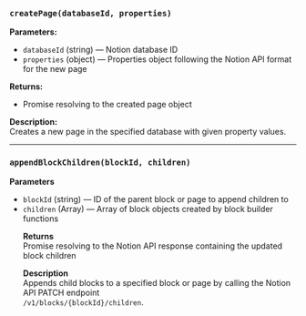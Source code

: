 ### `createPage(databaseId, properties)`

**Parameters:**  
- `databaseId` (string) — Notion database ID  
- `properties` (object) — Properties object following the Notion API format for the new page  

**Returns:**  
- Promise resolving to the created page object  

**Description:**  
Creates a new page in the specified database with given property values.  

---

### `appendBlockChildren(blockId, children)`

**Parameters**

- `blockId` (string) — ID of the parent block or page to append children to  
- `children` (Array<Object>) — Array of block objects created by block builder functions  

**Returns**  
Promise resolving to the Notion API response containing the updated block children  

**Description**  
Appends child blocks to a specified block or page by calling the Notion API PATCH endpoint  
`/v1/blocks/{blockId}/children`.


